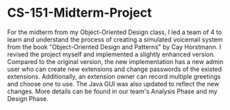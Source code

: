 # CS-151-Midterm-Project
For the midterm from my Object-Oriented Design class, I led a team of 4 to learn and understand the process of creating a simulated voicemail system from the book "Object-Oriented Design and Patterns" by Cay Horstmann. I revised the project myself and implemented a slightly enhanced version. Compared to the original version, the new implementation has a new admin user who can create new extensions and change passwords of the existed extensions. Additionally, an extension owner can record multiple greetings and choose one to use. The Java GUI was also updated to reflect the new changes. More details can be found in our team's Analysis Phase and my Design Phase.
